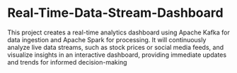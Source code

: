 # Real-Time-Data-Stream-Dashboard
This project creates a real-time analytics dashboard using Apache Kafka for data ingestion and Apache Spark for processing. It will continuously analyze live data streams, such as stock prices or social media feeds, and visualize insights in an interactive dashboard, providing immediate updates and trends for informed decision-making
